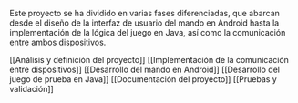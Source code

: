 Este proyecto se ha dividido en varias fases diferenciadas, que abarcan desde el diseño de la interfaz de usuario del mando en Android hasta la implementación de la lógica del juego en Java, así como la comunicación entre ambos dispositivos.

[[Análisis y definición del proyecto]]
[[Implementación de la comunicación entre dispositivos]]
[[Desarrollo del mando en Android]]
[[Desarrollo del juego de prueba en Java]]
[[Documentación del proyecto]]
[[Pruebas y validación]]
